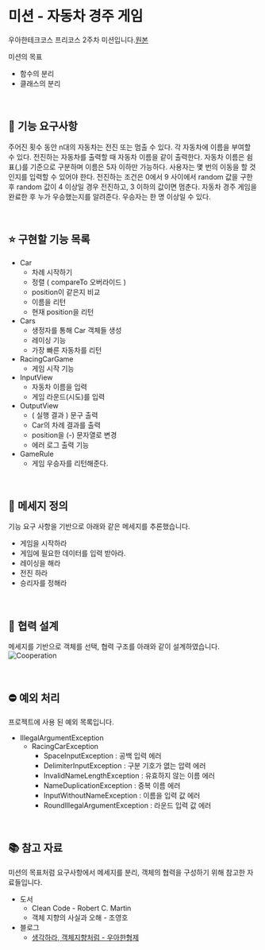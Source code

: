 # 미션 - 자동차 경주 게임
우아한테크코스 프리코스 2주차 미션입니다.[원본](https://github.com/woowacourse/java-racingcar-precourse)

미션의 목표
- 함수의 분리
- 클래스의 분리

<br>

## 🚀 기능 요구사항
주어진 횟수 동안 n대의 자동차는 전진 또는 멈출 수 있다.
각 자동차에 이름을 부여할 수 있다. 전진하는 자동차를 출력할 때 자동차 이름을 같이 출력한다.
자동차 이름은 쉼표(,)를 기준으로 구분하며 이름은 5자 이하만 가능하다.
사용자는 몇 번의 이동을 할 것인지를 입력할 수 있어야 한다.
전진하는 조건은 0에서 9 사이에서 random 값을 구한 후 random 값이 4 이상일 경우 전진하고, 3 이하의 값이면 멈춘다.
자동차 경주 게임을 완료한 후 누가 우승했는지를 알려준다. 우승자는 한 명 이상일 수 있다.

<br>

## ⭐ 구현할 기능 목록 
- Car
    - 차례 시작하기
    - 정렬 ( compareTo 오버라이드 )
    - position이 같은지 비교
    - 이름을 리턴
    - 현재 position을 리턴
- Cars
    - 생정자를 통해 Car 객체들 생성
    - 레이싱 기능 
    - 가장 빠른 자동차를 리턴     
- RacingCarGame
    - 게임 시작 기능
- InputView 
    - 자동차 이름을 입력 
    - 게임 라운드(시도)를 입력
- OutputView
    - ( 실행 결과 ) 문구 출력 
    - Car의 차례 결과를 출력
    - position을 (-) 문자열로 변경
    - 에러 로그 출력 기능
- GameRule
    - 게임 우승자를 리턴해준다.
   
<br>

## 📧 메세지 정의
기능 요구 사항을 기반으로 아래와 같은 메세지를 추론했습니다.
* 게임을 시작하라
* 게임에 필요한 데이터를 입력 받아라.
* 레이싱을 해라
* 전진 하라
* 승리자를 정해라

<br>

## 🤝 협력 설계
메세지를 기반으로 객체를 선택, 협력 구조를 아래와 같이 설계하였습니다.
![Cooperation](https://user-images.githubusercontent.com/63298320/101426258-fc16af00-393f-11eb-80e4-8b1cebf17af1.png)

<br>

## ⛔ 예외 처리
프로젝트에 사용 된 예외 목록입니다.
- IllegalArgumentException
    - RacingCarException 
        - SpaceInputException : 공백 입력 에러 
        - DelimiterInputException : 구분 기호가 엾는 압력 에러 
        - InvalidNameLengthException : 유효하지 않는 이름 에러  
        - NameDuplicationException : 중복 이름 에러 
        - InputWithoutNameException : 이름을 입력 값 에러
        - RoundIllegalArgumentException : 라운드 입력 값 에러 
      
<br> 

## 📚 참고 자료
미션의 목표처럼 요구사항에서 메세지를 분리, 객체의 협력을 구성하기 위해 참고한 자료들입니다.
* 도서
    * Clean Code - Robert C. Martin
    * 객체 지향의 사실과 오해 - 조영호
* 블로그
    * [생각하라, 객체지향처럼 - 우아한형제](https://woowabros.github.io/study/2016/07/07/think_object_oriented.html)
    
    
